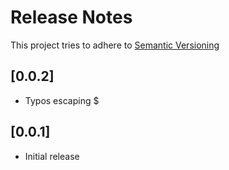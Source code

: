 # Release Notes

This project tries to adhere to [Semantic Versioning](https://semver.org/)

## [0.0.2]

- Typos escaping $

## [0.0.1]

- Initial release
